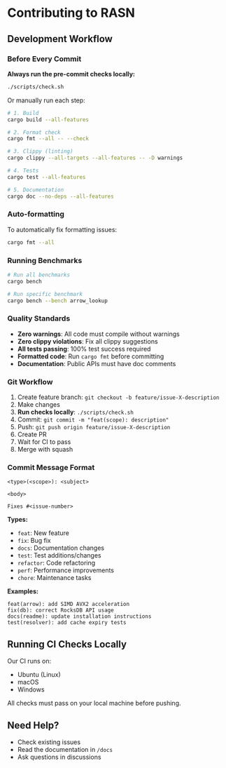 # Contributing to RASN

## Development Workflow

### Before Every Commit

**Always run the pre-commit checks locally:**

```bash
./scripts/check.sh
```

Or manually run each step:

```bash
# 1. Build
cargo build --all-features

# 2. Format check
cargo fmt --all -- --check

# 3. Clippy (linting)
cargo clippy --all-targets --all-features -- -D warnings

# 4. Tests
cargo test --all-features

# 5. Documentation
cargo doc --no-deps --all-features
```

### Auto-formatting

To automatically fix formatting issues:

```bash
cargo fmt --all
```

### Running Benchmarks

```bash
# Run all benchmarks
cargo bench

# Run specific benchmark
cargo bench --bench arrow_lookup
```

### Quality Standards

- **Zero warnings**: All code must compile without warnings
- **Zero clippy violations**: Fix all clippy suggestions
- **All tests passing**: 100% test success required
- **Formatted code**: Run `cargo fmt` before committing
- **Documentation**: Public APIs must have doc comments

### Git Workflow

1. Create feature branch: `git checkout -b feature/issue-X-description`
2. Make changes
3. **Run checks locally**: `./scripts/check.sh`
4. Commit: `git commit -m "feat(scope): description"`
5. Push: `git push origin feature/issue-X-description`
6. Create PR
7. Wait for CI to pass
8. Merge with squash

### Commit Message Format

```
<type>(<scope>): <subject>

<body>

Fixes #<issue-number>
```

**Types:**
- `feat`: New feature
- `fix`: Bug fix
- `docs`: Documentation changes
- `test`: Test additions/changes
- `refactor`: Code refactoring
- `perf`: Performance improvements
- `chore`: Maintenance tasks

**Examples:**
```
feat(arrow): add SIMD AVX2 acceleration
fix(db): correct RocksDB API usage
docs(readme): update installation instructions
test(resolver): add cache expiry tests
```

## Running CI Checks Locally

Our CI runs on:
- Ubuntu (Linux)
- macOS
- Windows

All checks must pass on your local machine before pushing.

## Need Help?

- Check existing issues
- Read the documentation in `/docs`
- Ask questions in discussions
